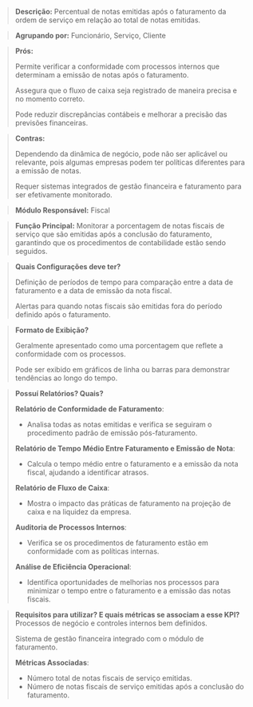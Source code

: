 > **Descrição:** Percentual de notas emitidas após o faturamento da ordem de serviço em relação ao total de notas emitidas.
 
> **Agrupando por:** Funcionário, Serviço, Cliente

> **Prós:**
> 
> 
> Permite verificar a conformidade com processos internos que determinam a emissão de notas após o faturamento.
> 
> Assegura que o fluxo de caixa seja registrado de maneira precisa e no momento correto.
> 
> Pode reduzir discrepâncias contábeis e melhorar a precisão das previsões financeiras.
> 

> **Contras:**
> 
> 
> Dependendo da dinâmica de negócio, pode não ser aplicável ou relevante, pois algumas empresas podem ter políticas diferentes para a emissão de notas.
> 
> Requer sistemas integrados de gestão financeira e faturamento para ser efetivamente monitorado.
> 

> **Módulo Responsável:**
Fiscal
> 

> **Função Principal:**
Monitorar a porcentagem de notas fiscais de serviço que são emitidas após a conclusão do faturamento, garantindo que os procedimentos de contabilidade estão sendo seguidos.
> 

> **Quais Configurações deve ter?**
> 
> 
> Definição de períodos de tempo para comparação entre a data de faturamento e a data de emissão da nota fiscal.
> 
> Alertas para quando notas fiscais são emitidas fora do período definido após o faturamento.
> 

> **Formato de Exibição?**
> 
> 
> Geralmente apresentado como uma porcentagem que reflete a conformidade com os processos.
> 
> Pode ser exibido em gráficos de linha ou barras para demonstrar tendências ao longo do tempo.
> 

> **Possuí Relatórios? Quais?**
> 
> 
> **Relatório de Conformidade de Faturamento**:
> 
> - Analisa todas as notas emitidas e verifica se seguiram o procedimento padrão de emissão pós-faturamento.
> 
> **Relatório de Tempo Médio Entre Faturamento e Emissão de Nota**:
> 
> - Calcula o tempo médio entre o faturamento e a emissão da nota fiscal, ajudando a identificar atrasos.
> 
> **Relatório de Fluxo de Caixa**:
> 
> - Mostra o impacto das práticas de faturamento na projeção de caixa e na liquidez da empresa.
> 
> **Auditoria de Processos Internos**:
> 
> - Verifica se os procedimentos de faturamento estão em conformidade com as políticas internas.
> 
> **Análise de Eficiência Operacional**:
> 
> - Identifica oportunidades de melhorias nos processos para minimizar o tempo entre o faturamento e a emissão das notas fiscais.

> **Requisitos para utilizar? E quais métricas se associam a esse KPI?**
Processos de negócio e controles internos bem definidos.
> 
> 
> Sistema de gestão financeira integrado com o módulo de faturamento.
> 
> **Métricas Associadas**:
> 
> - Número total de notas fiscais de serviço emitidas.
> - Número de notas fiscais de serviço emitidas após a conclusão do faturamento.
